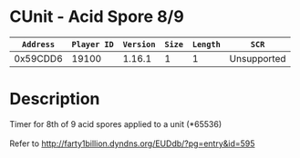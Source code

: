 # CUnit - Acid Spore 8/9

| `Address` | `Player ID` | `Version` | `Size` | `Length` | `SCR` |
| ---------- | ----------- | --------- | ------ | -------- | ---- |
| 0x59CDD6 | 19100 | 1.16.1 | 1 | 1 | Unsupported |

# Description

Timer for 8th of 9 acid spores applied to a unit (*65536)<br><br>Refer to http://farty1billion.dyndns.org/EUDdb/?pg=entry&id=595